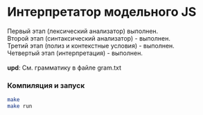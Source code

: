 # Интерпретатор модельного JS
Первый этап (лексический анализатор) выполнен. \
Второй этап (синтаксический анализатор) - выполнен. \
Третий этап (полиз и контекстные условия) - выполнен. \
Четвертый этап (интерпретация) - выполнен. \
\
**upd**: См. грамматику в файле gram.txt

### Компиляция и запуск
```sh
make
make run
```
